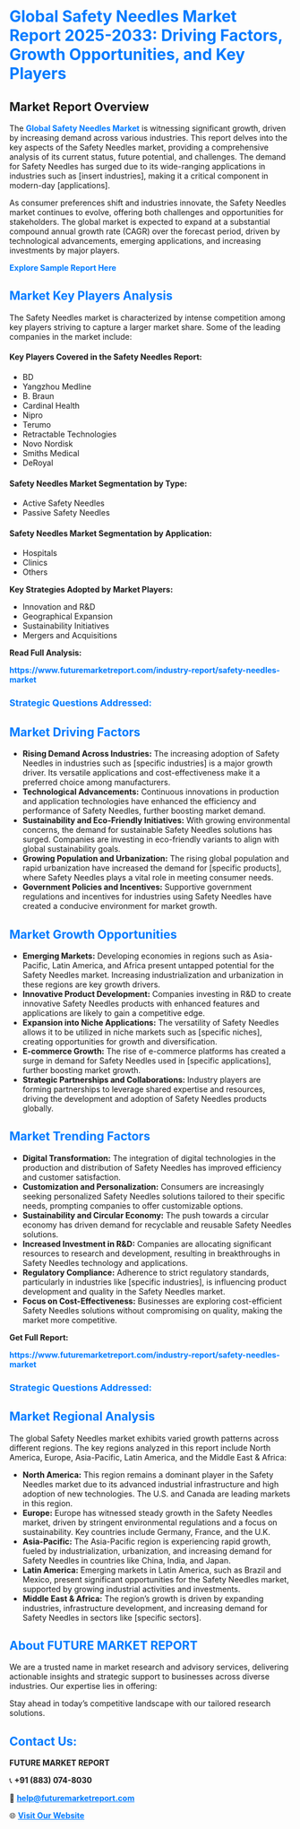 <h1 style="color: #007BFF;">Global Safety Needles Market Report 2025-2033: Driving Factors, Growth Opportunities, and Key Players</h1>

<section id="overview">
<h2>Market Report Overview</h2>
<p>The <a href="https://www.futuremarketreport.com/industry-report/safety-needles-market" style="color: #007BFF; text-decoration: none;"><strong>Global Safety Needles Market</strong></a> is witnessing significant growth, driven by increasing demand across various industries. This report delves into the key aspects of the Safety Needles market, providing a comprehensive analysis of its current status, future potential, and challenges. The demand for Safety Needles has surged due to its wide-ranging applications in industries such as [insert industries], making it a critical component in modern-day [applications].</p>
<p>As consumer preferences shift and industries innovate, the Safety Needles market continues to evolve, offering both challenges and opportunities for stakeholders. The global market is expected to expand at a substantial compound annual growth rate (CAGR) over the forecast period, driven by technological advancements, emerging applications, and increasing investments by major players.</p>
</section>

<section id="overview">
<p><a href="https://www.futuremarketreport.com/request-sample/reportId=80175" style="color: #007BFF; text-decoration: none;"><strong>Explore Sample Report Here</strong></a></p>
</section>

<section id="key-players">
<h2 style="color: #007BFF;">Market Key Players Analysis</h2>
<p>The Safety Needles market is characterized by intense competition among key players striving to capture a larger market share. Some of the leading companies in the market include:</p>
<h4>Key Players Covered in the Safety Needles Report:</h4>
<ul><li>BD</li><li>Yangzhou Medline</li><li>B. Braun</li><li>Cardinal Health</li><li>Nipro</li><li>Terumo</li><li>Retractable Technologies</li><li>Novo Nordisk</li><li>Smiths Medical</li><li>DeRoyal</li></ul>
<h4>Safety Needles Market Segmentation by Type:</h4>
<ul><li>Active Safety Needles</li><li>Passive Safety Needles</li></ul>

<h4>Safety Needles Market Segmentation by Application:</h4>
<ul><li>Hospitals</li><li>Clinics</li><li>Others</li></ul>
<p><strong>Key Strategies Adopted by Market Players:</strong></p>
<ul>
<li>Innovation and R&D</li>
<li>Geographical Expansion</li>
<li>Sustainability Initiatives</li>
<li>Mergers and Acquisitions</li>
</ul>
</section>

<section>
<p><strong>Read Full Analysis: </strong></p><a href="https://www.futuremarketreport.com/industry-report/safety-needles-market" style="color: #007BFF; text-decoration: none;"><strong>https://www.futuremarketreport.com/industry-report/safety-needles-market</strong></a>
<h3 style="color: #007BFF;">Strategic Questions Addressed:</h3>
</section>

<section id="driving-factors">
<h2 style="color: #007BFF;">Market Driving Factors</h2>
<ul>
<li><strong>Rising Demand Across Industries:</strong> The increasing adoption of Safety Needles in industries such as [specific industries] is a major growth driver. Its versatile applications and cost-effectiveness make it a preferred choice among manufacturers.</li>
<li><strong>Technological Advancements:</strong> Continuous innovations in production and application technologies have enhanced the efficiency and performance of Safety Needles, further boosting market demand.</li>
<li><strong>Sustainability and Eco-Friendly Initiatives:</strong> With growing environmental concerns, the demand for sustainable Safety Needles solutions has surged. Companies are investing in eco-friendly variants to align with global sustainability goals.</li>
<li><strong>Growing Population and Urbanization:</strong> The rising global population and rapid urbanization have increased the demand for [specific products], where Safety Needles plays a vital role in meeting consumer needs.</li>
<li><strong>Government Policies and Incentives:</strong> Supportive government regulations and incentives for industries using Safety Needles have created a conducive environment for market growth.</li>
</ul>
</section>

<section id="growth-opportunities">
<h2 style="color: #007BFF;">Market Growth Opportunities</h2>
<ul>
<li><strong>Emerging Markets:</strong> Developing economies in regions such as Asia-Pacific, Latin America, and Africa present untapped potential for the Safety Needles market. Increasing industrialization and urbanization in these regions are key growth drivers.</li>
<li><strong>Innovative Product Development:</strong> Companies investing in R&D to create innovative Safety Needles products with enhanced features and applications are likely to gain a competitive edge.</li>
<li><strong>Expansion into Niche Applications:</strong> The versatility of Safety Needles allows it to be utilized in niche markets such as [specific niches], creating opportunities for growth and diversification.</li>
<li><strong>E-commerce Growth:</strong> The rise of e-commerce platforms has created a surge in demand for Safety Needles used in [specific applications], further boosting market growth.</li>
<li><strong>Strategic Partnerships and Collaborations:</strong> Industry players are forming partnerships to leverage shared expertise and resources, driving the development and adoption of Safety Needles products globally.</li>
</ul>
</section>

<section id="trending-factors">
<h2 style="color: #007BFF;">Market Trending Factors</h2>
<ul>
<li><strong>Digital Transformation:</strong> The integration of digital technologies in the production and distribution of Safety Needles has improved efficiency and customer satisfaction.</li>
<li><strong>Customization and Personalization:</strong> Consumers are increasingly seeking personalized Safety Needles solutions tailored to their specific needs, prompting companies to offer customizable options.</li>
<li><strong>Sustainability and Circular Economy:</strong> The push towards a circular economy has driven demand for recyclable and reusable Safety Needles solutions.</li>
<li><strong>Increased Investment in R&D:</strong> Companies are allocating significant resources to research and development, resulting in breakthroughs in Safety Needles technology and applications.</li>
<li><strong>Regulatory Compliance:</strong> Adherence to strict regulatory standards, particularly in industries like [specific industries], is influencing product development and quality in the Safety Needles market.</li>
<li><strong>Focus on Cost-Effectiveness:</strong> Businesses are exploring cost-efficient Safety Needles solutions without compromising on quality, making the market more competitive.</li>
</ul>
</section>

<section>
<p><strong>Get Full Report: </strong></p><a href="https://www.futuremarketreport.com/industry-report/safety-needles-market" style="color: #007BFF; text-decoration: none;"><strong>https://www.futuremarketreport.com/industry-report/safety-needles-market</strong></a>
<h3 style="color: #007BFF;">Strategic Questions Addressed:</h3>
</section>


<section id="regional-analysis">
<h2 style="color: #007BFF;">Market Regional Analysis</h2>
<p>The global Safety Needles market exhibits varied growth patterns across different regions. The key regions analyzed in this report include North America, Europe, Asia-Pacific, Latin America, and the Middle East & Africa:</p>
<ul>
<li><strong>North America:</strong> This region remains a dominant player in the Safety Needles market due to its advanced industrial infrastructure and high adoption of new technologies. The U.S. and Canada are leading markets in this region.</li>
<li><strong>Europe:</strong> Europe has witnessed steady growth in the Safety Needles market, driven by stringent environmental regulations and a focus on sustainability. Key countries include Germany, France, and the U.K.</li>
<li><strong>Asia-Pacific:</strong> The Asia-Pacific region is experiencing rapid growth, fueled by industrialization, urbanization, and increasing demand for Safety Needles in countries like China, India, and Japan.</li>
<li><strong>Latin America:</strong> Emerging markets in Latin America, such as Brazil and Mexico, present significant opportunities for the Safety Needles market, supported by growing industrial activities and investments.</li>
<li><strong>Middle East & Africa:</strong> The region’s growth is driven by expanding industries, infrastructure development, and increasing demand for Safety Needles in sectors like [specific sectors].</li>
</ul>
</section>

<footer>
<h2 style="color: #007BFF;">About FUTURE MARKET REPORT</h2>
<p>We are a trusted name in market research and advisory services, delivering actionable insights and strategic support to businesses across diverse industries. Our expertise lies in offering:</p>

<p>Stay ahead in today’s competitive landscape with our tailored research solutions.</p>

<h2 style="color: #007BFF;">Contact Us:</h2>
<p><strong>FUTURE MARKET REPORT</strong></p>
<p>📞 <strong>+91 (883) 074-8030</strong></p>
<p>📧 <strong><a href="mailto:help@futuremarketreport.com" style="color: #007BFF;">help@futuremarketreport.com</a></strong></p>
<p>🌐 <strong><a href="https://www.futuremarketreport.com/" style="color: #007BFF;">Visit Our Website</a></strong></p>
</footer>